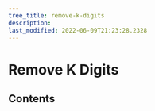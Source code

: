 ```yaml
---
tree_title: remove-k-digits
description: 
last_modified: 2022-06-09T21:23:28.2328
---
```


# Remove K Digits

## Contents
